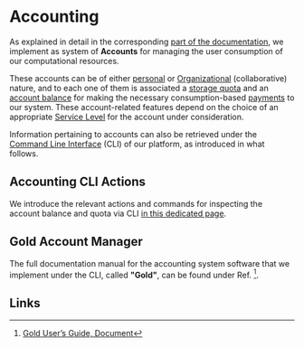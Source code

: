 # Accounting

As explained in detail in the corresponding [part of the documentation](../accounts/overview.md), we implement as system of **Accounts** for managing the user consumption of our computational resources. 

These accounts can be of either [personal](../collaboration/organizations/roles.md#organizations-vs.-personal-accounts) or [Organizational](../collaboration/organizations/overview.md) (collaborative) nature, and to each one of them is associated a [storage quota](../accounts/quota.md) and an [account balance](../accounts/balance.md) for making the necessary consumption-based [payments](../accounts/payments-charges.md) to our system. These account-related features depend on the choice of an appropriate [Service Level](../pricing/service-levels.md) for the account under consideration.

Information pertaining to accounts can also be retrieved under the [Command Line Interface](overview.md) (CLI) of our platform, as introduced in what follows.

## Accounting CLI Actions

We introduce the relevant actions and commands for inspecting the account balance and quota via CLI [in this dedicated page](actions/balance-quota.md).

## Gold Account Manager

The full documentation manual for the accounting system software that we implement under the CLI, called **"Gold"**, can be found under Ref. [^1]. 

## Links

[^1]: [Gold User’s Guide, Document](http://docs.adaptivecomputing.com/gold/pdf/GoldUserGuide.pdf)
